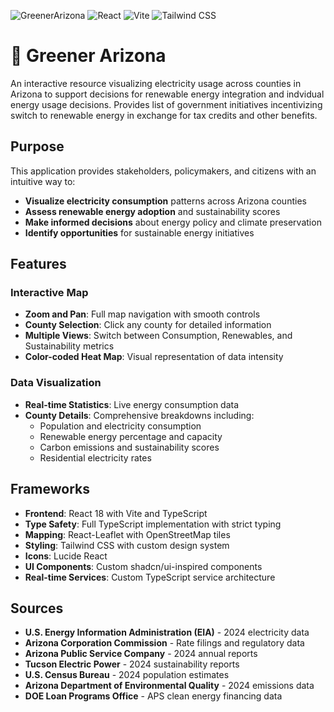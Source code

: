 ![GreenerArizona](https://img.shields.io/badge/Status-Live-green)
![React](https://img.shields.io/badge/React-18.2.0-blue)
![Vite](https://img.shields.io/badge/Vite-4.4.5-purple)
![Tailwind CSS](https://img.shields.io/badge/Tailwind-3.3.3-teal)

# 🌵 Greener Arizona

An interactive resource visualizing electricity usage across counties in Arizona to support decisions for renewable energy integration and indvidual energy usage decisions.
Provides list of government initiatives incentivizing switch to renewable energy in exchange for tax credits and other benefits.

## Purpose

This application provides stakeholders, policymakers, and citizens with an intuitive way to:
- **Visualize electricity consumption** patterns across Arizona counties
- **Assess renewable energy adoption** and sustainability scores
- **Make informed decisions** about energy policy and climate preservation
- **Identify opportunities** for sustainable energy initiatives

## Features

### Interactive Map
- **Zoom and Pan**: Full map navigation with smooth controls
- **County Selection**: Click any county for detailed information
- **Multiple Views**: Switch between Consumption, Renewables, and Sustainability metrics
- **Color-coded Heat Map**: Visual representation of data intensity

### Data Visualization
- **Real-time Statistics**: Live energy consumption data
- **County Details**: Comprehensive breakdowns including:
  - Population and electricity consumption
  - Renewable energy percentage and capacity
  - Carbon emissions and sustainability scores
  - Residential electricity rates

## Frameworks

- **Frontend**: React 18 with Vite and TypeScript
- **Type Safety**: Full TypeScript implementation with strict typing
- **Mapping**: React-Leaflet with OpenStreetMap tiles
- **Styling**: Tailwind CSS with custom design system
- **Icons**: Lucide React
- **UI Components**: Custom shadcn/ui-inspired components
- **Real-time Services**: Custom TypeScript service architecture

## Sources

- **U.S. Energy Information Administration (EIA)** - 2024 electricity data
- **Arizona Corporation Commission** - Rate filings and regulatory data
- **Arizona Public Service Company** - 2024 annual reports
- **Tucson Electric Power** - 2024 sustainability reports
- **U.S. Census Bureau** - 2024 population estimates
- **Arizona Department of Environmental Quality** - 2024 emissions data
- **DOE Loan Programs Office** - APS clean energy financing data
